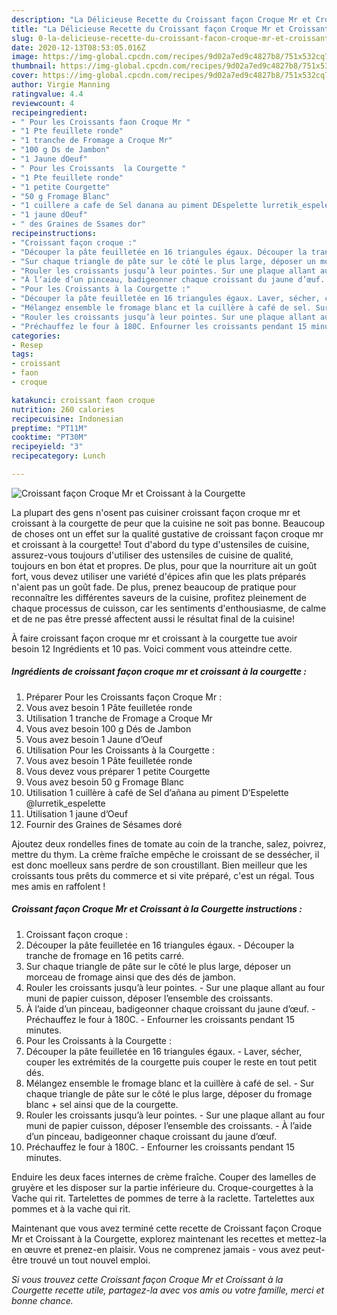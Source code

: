 ```yaml
---
description: "La Délicieuse Recette du Croissant façon Croque Mr et Croissant à la Courgette"
title: "La Délicieuse Recette du Croissant façon Croque Mr et Croissant à la Courgette"
slug: 0-la-delicieuse-recette-du-croissant-facon-croque-mr-et-croissant-a-la-courgette
date: 2020-12-13T08:53:05.016Z
image: https://img-global.cpcdn.com/recipes/9d02a7ed9c4827b8/751x532cq70/croissant-facon-croque-mr-et-croissant-a-la-courgette-photo-principale-de-la-recette.jpg
thumbnail: https://img-global.cpcdn.com/recipes/9d02a7ed9c4827b8/751x532cq70/croissant-facon-croque-mr-et-croissant-a-la-courgette-photo-principale-de-la-recette.jpg
cover: https://img-global.cpcdn.com/recipes/9d02a7ed9c4827b8/751x532cq70/croissant-facon-croque-mr-et-croissant-a-la-courgette-photo-principale-de-la-recette.jpg
author: Virgie Manning
ratingvalue: 4.4
reviewcount: 4
recipeingredient:
- " Pour les Croissants faon Croque Mr "
- "1 Pte feuillete ronde"
- "1 tranche de Fromage a Croque Mr"
- "100 g Ds de Jambon"
- "1 Jaune dOeuf"
- " Pour les Croissants  la Courgette "
- "1 Pte feuillete ronde"
- "1 petite Courgette"
- "50 g Fromage Blanc"
- "1 cuillere a cafe de Sel danana au piment DEspelette lurretik_espelette"
- "1 jaune dOeuf"
- " des Graines de Ssames dor"
recipeinstructions:
- "Croissant façon croque :"
- "Découper la pâte feuilletée en 16 triangules égaux. Découper la tranche de fromage en 16 petits carré."
- "Sur chaque triangle de pâte sur le côté le plus large, déposer un morceau de fromage ainsi que des dés de jambon."
- "Rouler les croissants jusqu’à leur pointes. Sur une plaque allant au four muni de papier cuisson, déposer l’ensemble des croissants."
- "À l’aide d’un pinceau, badigeonner chaque croissant du jaune d’œuf. Préchauffez le four à 180C. Enfourner les croissants pendant 15 minutes."
- "Pour les Croissants à la Courgette :"
- "Découper la pâte feuilletée en 16 triangules égaux. Laver, sécher, couper les extrémités de la courgette puis couper le reste en tout petit dés."
- "Mélangez ensemble le fromage blanc et la cuillère à café de sel. Sur chaque triangle de pâte sur le côté le plus large, déposer du fromage blanc + sel ainsi que de la courgette."
- "Rouler les croissants jusqu’à leur pointes. Sur une plaque allant au four muni de papier cuisson, déposer l’ensemble des croissants. À l’aide d’un pinceau, badigeonner chaque croissant du jaune d’œuf."
- "Préchauffez le four à 180C. Enfourner les croissants pendant 15 minutes."
categories:
- Resep
tags:
- croissant
- faon
- croque

katakunci: croissant faon croque 
nutrition: 260 calories
recipecuisine: Indonesian
preptime: "PT11M"
cooktime: "PT30M"
recipeyield: "3"
recipecategory: Lunch

---
```



![Croissant façon Croque Mr et Croissant à la Courgette](https://img-global.cpcdn.com/recipes/9d02a7ed9c4827b8/751x532cq70/croissant-facon-croque-mr-et-croissant-a-la-courgette-photo-principale-de-la-recette.jpg)

La plupart des gens n'osent pas cuisiner croissant façon croque mr et croissant à la courgette de peur que la cuisine ne soit pas bonne. Beaucoup de choses ont un effet sur la qualité gustative de croissant façon croque mr et croissant à la courgette! Tout d'abord du type d'ustensiles de cuisine, assurez-vous toujours d'utiliser des ustensiles de cuisine de qualité, toujours en bon état et propres. De plus, pour que la nourriture ait un goût fort, vous devez utiliser une variété d'épices afin que les plats préparés n'aient pas un goût fade. De plus, prenez beaucoup de pratique pour reconnaître les différentes saveurs de la cuisine, profitez pleinement de chaque processus de cuisson, car les sentiments d'enthousiasme, de calme et de ne pas être pressé affectent aussi le résultat final de la cuisine!

<!--inarticleads1-->

À faire croissant façon croque mr et croissant à la courgette tue avoir besoin 12 Ingrédients et 10 pas. Voici comment vous atteindre cette.

##### Ingrédients de croissant façon croque mr et croissant à la courgette :

1. Préparer  Pour les Croissants façon Croque Mr :
1. Vous avez besoin 1 Pâte feuilletée ronde
1. Utilisation 1 tranche de Fromage a Croque Mr
1. Vous avez besoin 100 g Dés de Jambon
1. Vous avez besoin 1 Jaune d’Oeuf
1. Utilisation  Pour les Croissants à la Courgette :
1. Vous avez besoin 1 Pâte feuilletée ronde
1. Vous devez vous préparer 1 petite Courgette
1. Vous avez besoin 50 g Fromage Blanc
1. Utilisation 1 cuillère à café de Sel d’añana au piment D’Espelette @lurretik_espelette
1. Utilisation 1 jaune d’Oeuf
1. Fournir  des Graines de Sésames doré


Ajoutez deux rondelles fines de tomate au coin de la tranche, salez, poivrez, mettre du thym. La crème fraîche empêche le croissant de se dessécher, il est donc moelleux sans perdre de son croustillant. Bien meilleur que les croissants tous prêts du commerce et si vite préparé, c&#39;est un régal. Tous mes amis en raffolent ! 

<!--inarticleads2-->

##### Croissant façon Croque Mr et Croissant à la Courgette instructions :

1. Croissant façon croque :
1. Découper la pâte feuilletée en 16 triangules égaux. - Découper la tranche de fromage en 16 petits carré.
1. Sur chaque triangle de pâte sur le côté le plus large, déposer un morceau de fromage ainsi que des dés de jambon.
1. Rouler les croissants jusqu’à leur pointes. - Sur une plaque allant au four muni de papier cuisson, déposer l’ensemble des croissants.
1. À l’aide d’un pinceau, badigeonner chaque croissant du jaune d’œuf. - Préchauffez le four à 180C. - Enfourner les croissants pendant 15 minutes.
1. Pour les Croissants à la Courgette :
1. Découper la pâte feuilletée en 16 triangules égaux. - Laver, sécher, couper les extrémités de la courgette puis couper le reste en tout petit dés.
1. Mélangez ensemble le fromage blanc et la cuillère à café de sel. - Sur chaque triangle de pâte sur le côté le plus large, déposer du fromage blanc + sel ainsi que de la courgette.
1. Rouler les croissants jusqu’à leur pointes. - Sur une plaque allant au four muni de papier cuisson, déposer l’ensemble des croissants. - À l’aide d’un pinceau, badigeonner chaque croissant du jaune d’œuf.
1. Préchauffez le four à 180C. - Enfourner les croissants pendant 15 minutes.


Enduire les deux faces internes de crème fraîche. Couper des lamelles de gruyère et les disposer sur la partie inférieure du. Croque-courgettes à la Vache qui rit. Tartelettes de pommes de terre à la raclette. Tartelettes aux pommes et à la vache qui rit. 

<!--inarticleads1-->

<p>
Maintenant que vous avez terminé cette recette de Croissant façon Croque Mr et Croissant à la Courgette, explorez maintenant les recettes et mettez-la en œuvre et prenez-en plaisir. Vous ne comprenez jamais - vous avez peut-être trouvé un tout nouvel emploi.
</p>

<p>
<i>Si vous trouvez cette Croissant façon Croque Mr et Croissant à la Courgette recette utile, partagez-la avec vos amis ou votre famille, merci et bonne chance.</i>
</p>
